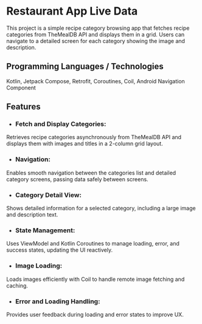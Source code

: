 # Restaurant App Live Data
This project is a simple recipe category browsing app that fetches recipe categories from TheMealDB API and displays them in a grid. Users can navigate to a detailed screen for each category showing the image and description.

## Programming Languages / Technologies
Kotlin, Jetpack Compose, Retrofit, Coroutines, Coil, Android Navigation Component

## Features
- ### Fetch and Display Categories:
Retrieves recipe categories asynchronously from TheMealDB API and displays them with images and titles in a 2-column grid layout.

- ### Navigation:
Enables smooth navigation between the categories list and detailed category screens, passing data safely between screens.

- ### Category Detail View:
Shows detailed information for a selected category, including a large image and description text.

- ### State Management:
Uses ViewModel and Kotlin Coroutines to manage loading, error, and success states, updating the UI reactively.

- ### Image Loading:
Loads images efficiently with Coil to handle remote image fetching and caching.

- ### Error and Loading Handling:
Provides user feedback during loading and error states to improve UX.
